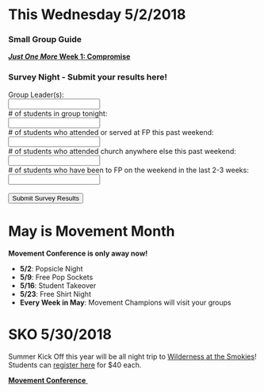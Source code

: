 # This Wednesday 5/2/2018

### Small Group Guide  
[**_Just One More_ Week 1: Compromise**](guide.pdf)

### Survey Night - Submit your results here!
<form name="Survey-2018-05" netlify>
	Group Leader(s):<br>
  <input type="text" name="Group"><br>
  # of students in group tonight:<br>
  <input type="number" min="0" step="1" name="Q1"><br>
  # of students who attended or served at FP this past weekend:<br>
  <input type="number" min="0" step="1" name="Q2"><br>
  # of students who attended church anywhere else this past weekend:<br>
  <input type="number" min="0" step="1" name="Q3"><br>
  # of students who have been to FP on the weekend in the last 2-3 weeks:<br>
  <input type="number" min="0" step="1" name="Q4"><br>
  <br>
  <button type="submit">Submit Survey Results</button>
</form>

# May is Movement Month  
**Movement Conference is only <span id="MyTimer"></span> away now!**  

- **5/2**: Popsicle Night
- **5/9**: Free Pop Sockets
- **5/16**: Student Takeover
- **5/23**: Free Shirt Night
- **Every Week in May**: Movement Champions will visit your groups

# SKO 5/30/2018
Summer Kick Off this year will be all night trip to [Wilderness at the Smokies](https://www.wildernessatthesmokies.com/)! Students can [register here](https://my.faithpromise.org/portal/event_signup.aspx?id=427694) for $40 each.

<!--End of Markdown Content-->
<script src="scripts.js"></script>

<!--Bottom Page Nav Buttons-->
<a class="btn btn-default btn-sm" href="/movement" role="button"><b>Movement Conference</b>&nbsp;<i class="fa fa-arrow-right"></i></a>
